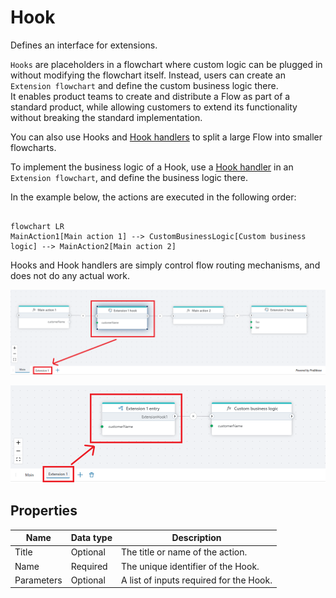 # Hook

Defines an interface for extensions. 

`Hooks` are placeholders in a flowchart where custom logic can be plugged in without modifying the flowchart itself. Instead, users can create an `Extension flowchart` and define the custom business logic there.   
It enables product teams to create and distribute a Flow as part of a standard product, while allowing customers to extend its functionality without breaking the standard implementation. 

You can also use Hooks and [Hook handlers](flow-hook-handler.md) to split a large Flow into smaller flowcharts.

To implement the business logic of a Hook, use a [Hook handler](flow-hook-handler.md) in an `Extension flowchart`, and define the business logic there.

In the example below, the actions are executed in the following order:  

```mermaid

flowchart LR
MainAction1[Main action 1] --> CustomBusinessLogic[Custom business logic] --> MainAction2[Main action 2]

```

Hooks and Hook handlers are simply control flow routing mechanisms, and does not do any actual work.

![image](../../../../images/flow/hook.png)  

![image](../../../../images/flow/hook-handler.png)

## Properties

| Name         | Data type       | Description                                       |
|--------------|-----------------|---------------------------------------------------|
| Title           | Optional | The title or name of the action.     |
| Name         | Required   | The unique identifier of the Hook. |
| Parameters   |    Optional   | A list of inputs required for the Hook. |


